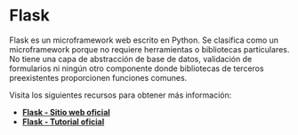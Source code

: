 # Flask

Flask es un microframework web escrito en Python. Se clasifica como un microframework porque no requiere herramientas o bibliotecas particulares. No tiene una capa de abstracción de base de datos, validación de formularios ni ningún otro componente donde bibliotecas de terceros preexistentes proporcionen funciones comunes.

Visita los siguientes recursos para obtener más información:

- **[Flask - Sitio web oficial](https://flask.palletsprojects.com/)**
- **[Flask - Tutorial oficial](https://flask.palletsprojects.com/en/2.2.x/tutorial/)**
